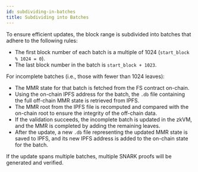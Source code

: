 ```yaml
---
id: subdividing-in-batches
title: Subdividing into Batches
---
```


To ensure efficient updates, the block range is subdivided into batches that adhere to the following rules:

- The first block number of each batch is a multiple of 1024 (`start_block % 1024 = 0`).
- The last block number in the batch is `start_block + 1023`.

For incomplete batches (i.e., those with fewer than 1024 leaves):

- The MMR state for that batch is fetched from the FS contract on-chain.
- Using the on-chain IPFS address for the batch, the `.db` file containing the full off-chain MMR state is retrieved from IPFS.
- The MMR root from the IPFS file is recomputed and compared with the on-chain root to ensure the integrity of the off-chain data.
- If the validation succeeds, the incomplete batch is updated in the zkVM, and the MMR is completed by adding the remaining leaves.
- After the update, a new `.db` file representing the updated MMR state is saved to IPFS, and its new IPFS address is added to the on-chain state for the batch.

If the update spans multiple batches, multiple SNARK proofs will be generated and verified.

